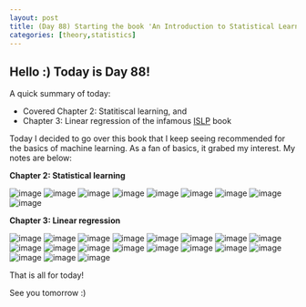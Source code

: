 ```yaml
---
layout: post
title: (Day 88) Starting the book 'An Introduction to Statistical Learning' - Chapter 2 and 3
categories: [theory,statistics]
---
```


## Hello :) Today is Day 88!
A quick summary of today:
* Covered Chapter 2: Statitiscal learning, and
* Chapter 3: Linear regression of the infamous [ISLP](https://www.statlearning.com/) book

Today I decided to go over this book that I keep seeing recommended for the basics of machine learning. As a fan of basics, it grabed my interest. 
My notes are below:

**Chapter 2: Statistical learning**

![image](https://github.com/user-attachments/assets/73313825-c12b-4367-b5cc-59159cabc7fa)
![image](https://github.com/user-attachments/assets/d7a55670-9f7a-4066-ba61-27f22fb76f8a)
![image](https://github.com/user-attachments/assets/e9851761-04ce-40ff-9feb-678de89ae6f5)
![image](https://github.com/user-attachments/assets/b2ef02f4-2e4f-4751-8595-26c79f24f796)
![image](https://github.com/user-attachments/assets/de1e638c-eb97-4584-962c-b23adfb30867)
![image](https://github.com/user-attachments/assets/026ee6ce-1437-4cef-86f8-5484fc2f69c7)
![image](https://github.com/user-attachments/assets/dd82c614-7b8e-4532-9dd5-cf3fa9ff5b45)
![image](https://github.com/user-attachments/assets/e998eaf3-2680-4ba8-a352-bbc8bab16ae5)
![image](https://github.com/user-attachments/assets/96de9571-cf12-48eb-8d5d-eb1de14ec5f5)

**Chapter 3: Linear regression**

![image](https://github.com/user-attachments/assets/e0840a4c-2698-448d-9b11-7502fd37553b)
![image](https://github.com/user-attachments/assets/c1980505-d7a4-4b25-90cd-8da07a51977a)
![image](https://github.com/user-attachments/assets/e41ae1c2-0443-4859-9e0b-9863272f1ae1)
![image](https://github.com/user-attachments/assets/ae27870b-1637-4dda-bffc-c9d1fee656ac)
![image](https://github.com/user-attachments/assets/cc6ce575-86b7-4e58-89a1-b062d09b0cd3)
![image](https://github.com/user-attachments/assets/06a8d09f-50a0-46d4-9050-388caccc369a)
![image](https://github.com/user-attachments/assets/371d188e-ec7a-41ba-bf14-5135f8a5263b)
![image](https://github.com/user-attachments/assets/fe2ddf41-2c27-411e-92f7-34c2206c1cba)
![image](https://github.com/user-attachments/assets/02548440-ad12-44ea-ab23-92c7fb31e35f)
![image](https://github.com/user-attachments/assets/21dd8a17-d45d-4217-98d7-48aa10fcde82)
![image](https://github.com/user-attachments/assets/47a5149f-9023-42c6-9c64-806f0678c2a4)
![image](https://github.com/user-attachments/assets/8857d8bf-cd11-4478-956c-c18e5bcc1b44)
![image](https://github.com/user-attachments/assets/6dcff245-211f-4bf3-93b7-0df65d862173)
![image](https://github.com/user-attachments/assets/cd3d02f5-2d00-413d-a71a-e92acb33c7d6)
![image](https://github.com/user-attachments/assets/2291cf32-0340-4f2a-ba5e-ccde5ea61623)
![image](https://github.com/user-attachments/assets/9a86de1c-8d2a-4032-bef6-f740de0a6e4d)
![image](https://github.com/user-attachments/assets/ca4e8d8f-73ab-44a9-aca2-9e0e9fa4dccb)
![image](https://github.com/user-attachments/assets/1c962d0b-722f-45c0-b5b5-f22d7ce4c82b)
![image](https://github.com/user-attachments/assets/8ff9d43b-abae-4bf3-ad5b-67d27c500833)


That is all for today!

See you tomorrow :)
